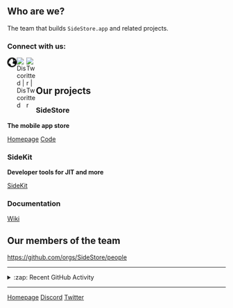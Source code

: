 <!-- 
Docs: How to use GitHub README and actions to auto-generate embedded content.
https://github.com/anuraghazra/github-readme-stats
https://www.youtube.com/watch?v=n6d4KHSKqGk
https://github.com/rahuldkjain/github-profile-readme-generator
 -->

## Who are we?

The team that builds `SideStore.app` and related projects.

### Connect with us:

<!--
[![Website](https://img.shields.io/website?label=sidestore.io&style=for-the-badge&url=https://sidestore.io)](https://sidestore.io)
[![Twitter Follow](https://img.shields.io/twitter/follow/sidestore_io?color=1DA1F2&logo=twitter&style=for-the-badge)](https://twitter.com/intent/follow?original_referer=https%3A%2F%2Fgithub.com%2Fsidestore&screen_name=sidestore)
[![GitHub Followers](https://img.shields.io/github/followers/sidestore?style=for-the-badge)]()
[![GitHub Sponsors](https://img.shields.io/github/sponsors/sidestore?style=for-the-badge
)]() 
-->

[<img align="left" alt="sidestore.io" width="22px" src="https://raw.githubusercontent.com/iconic/open-iconic/master/svg/globe.svg" />][website]
[<img align="left" alt="Discord | Discord" width="22px" src="https://cdn.jsdelivr.net/npm/simple-icons@v3/icons/discord.svg" />][discord]
[<img align="left" alt="Twitter | Twitter" width="22px" src="https://cdn.jsdelivr.net/npm/simple-icons@v3/icons/twitter.svg" />][twitter]

<br />
<br />

## Our projects

### SideStore

__The mobile app store__

[Homepage][website]
[Code][git.sidestore]

### SideKit

__Developer tools for JIT and more__

[SideKit][git.sidekit]

### Documentation

[Wiki][wiki]

## Our members of the team

https://github.com/orgs/SideStore/people

---

<details>
  <summary>:zap: Recent GitHub Activity</summary>

<!--START_SECTION:activity-->
1. 🗣 Commented on [#988](https://github.com/SideStore/SideStore/issues/988) in [SideStore/SideStore](https://github.com/SideStore/SideStore)
2. 🎉 Merged PR [#144](https://github.com/SideStore/SideStore-Docs/pull/144) in [SideStore/SideStore-Docs](https://github.com/SideStore/SideStore-Docs)
3. 🗣 Commented on [#975](https://github.com/SideStore/SideStore/issues/975) in [SideStore/SideStore](https://github.com/SideStore/SideStore)
4. 🎉 Merged PR [#1](https://github.com/SideStore/MacAnisette/pull/1) in [SideStore/MacAnisette](https://github.com/SideStore/MacAnisette)
5. 💪 Opened PR [#1](https://github.com/SideStore/MacAnisette/pull/1) in [SideStore/MacAnisette](https://github.com/SideStore/MacAnisette)
6. 🎉 Merged PR [#146](https://github.com/SideStore/SideStore-Docs/pull/146) in [SideStore/SideStore-Docs](https://github.com/SideStore/SideStore-Docs)
7. 🗣 Commented on [#1006](https://github.com/SideStore/SideStore/issues/1006) in [SideStore/SideStore](https://github.com/SideStore/SideStore)
8. 🗣 Commented on [#1006](https://github.com/SideStore/SideStore/issues/1006) in [SideStore/SideStore](https://github.com/SideStore/SideStore)
9. 🗣 Commented on [#998](https://github.com/SideStore/SideStore/issues/998) in [SideStore/SideStore](https://github.com/SideStore/SideStore)
10. 🗣 Commented on [#1006](https://github.com/SideStore/SideStore/issues/1006) in [SideStore/SideStore](https://github.com/SideStore/SideStore)
11. 🗣 Commented on [#955](https://github.com/SideStore/SideStore/issues/955) in [SideStore/SideStore](https://github.com/SideStore/SideStore)
12. 🗣 Commented on [#1006](https://github.com/SideStore/SideStore/issues/1006) in [SideStore/SideStore](https://github.com/SideStore/SideStore)
13. ❌ Closed PR [#1005](https://github.com/SideStore/SideStore/pull/1005) in [SideStore/SideStore](https://github.com/SideStore/SideStore)
14. ❗️ Closed issue [#1010](https://github.com/SideStore/SideStore/issues/1010) in [SideStore/SideStore](https://github.com/SideStore/SideStore)
15. 🎉 Merged PR [#1011](https://github.com/SideStore/SideStore/pull/1011) in [SideStore/SideStore](https://github.com/SideStore/SideStore)
16. 🗣 Commented on [#1011](https://github.com/SideStore/SideStore/issues/1011) in [SideStore/SideStore](https://github.com/SideStore/SideStore)
17. 💪 Opened PR [#1011](https://github.com/SideStore/SideStore/pull/1011) in [SideStore/SideStore](https://github.com/SideStore/SideStore)
18. 🗣 Commented on [#1010](https://github.com/SideStore/SideStore/issues/1010) in [SideStore/SideStore](https://github.com/SideStore/SideStore)
19. 🗣 Commented on [#1010](https://github.com/SideStore/SideStore/issues/1010) in [SideStore/SideStore](https://github.com/SideStore/SideStore)
20. ❗️ Opened issue [#1010](https://github.com/SideStore/SideStore/issues/1010) in [SideStore/SideStore](https://github.com/SideStore/SideStore)
<!--END_SECTION:activity-->

</details>

---

[Homepage][patreon] [Discord][discord] [Twitter][twitter]

<!--
- [Patreon][patreon]
- [OpenCollective][opencollective]
- [YouTube][youtube]
-->

[website]: https://sidestore.io
[wiki]: https://wiki.sidestore.io
[twitter]: https://twitter.com/sidestore_io
[discord]: https://discord.gg/sidestore-949183273383395328
[youtube]: https://youtube.com/TODO
[patreon]: https://www.patreon.com/SideStore
[opencollective]: https://opencollective.com/TODO
[git.sidestore]: https://github.com/SideStore/SideStore/
[git.sidekit]: https://github.com/SideStore/SideKit

